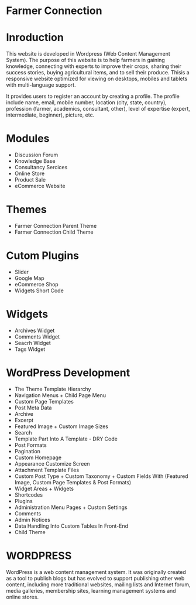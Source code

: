 # Farmer Connection
# Inroduction
This website is developed in Wordpress (Web Content Management System). The purpose of this website is to help farmers in gaining knowledge, connecting with experts to improve their crops, sharing their success stories, buying agricultural items, and to sell their produce. Thisis a responsive website optimized for viewing on desktops, mobiles and tablets with multi-language support.

It provides users to register an account by creating a profile. 
The profile include name, email, mobile number, location (city, state, country), profession (farmer, academics, consultant, other), level of expertise (expert, intermediate, beginner), picture, etc. 

# Modules
- Discussion Forum
- Knowledge Base
- Consultancy Sercices
- Online Store
- Product Sale
- eCommerce Website

# Themes
- Farmer Connection Parent Theme
- Farmer Connection Child Theme

# Cutom Plugins
- Slider
- Google Map
- eCommerce Shop
- Widgets Short Code

# Widgets
- Archives Widget
- Comments Widget
- Seacrh Widget
- Tags Widget

# WordPress Development
- The Theme Template Hierarchy
- Navigation Menus + Child Page Menu
- Custom Page Templates
- Post Meta Data
- Archive
- Excerpt
- Featured Image + Custom Image Sizes
- Search
- Template Part Into A Template - DRY Code
- Post Formats
- Pagination
- Custom Homepage
- Appearance Customize Screen
- Attachment Template Files
- Custom Post Type + Custom Taxonomy + Custom Fields With (Featured Image, Custom Page Templates & Post Formats)
- Widget Areas + Widgets
- Shortcodes 
- Plugins
- Administration Menu Pages + Custom Settings
- Comments
- Admin Notices
- Data Handling Into Custom Tables In Front-End
- Child Theme


# WORDPRESS
WordPress is a web content management system. It was originally created as a tool to publish blogs but has evolved to support publishing other web content, including more traditional websites, mailing lists and Internet forum, media galleries, membership sites, learning management systems and online stores.






